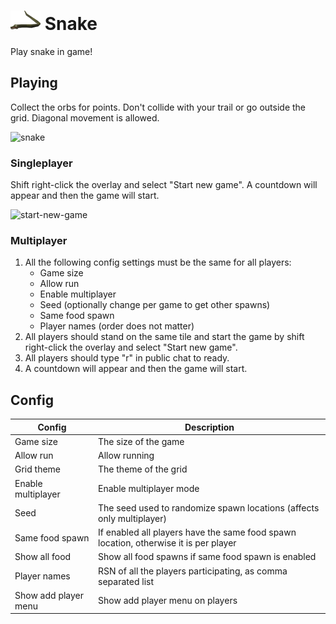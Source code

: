 # ![Snake](icon.png) Snake
Play snake in game!

## Playing
Collect the orbs for points. Don't collide with your trail or go outside the grid. Diagonal movement is allowed.

![snake](https://user-images.githubusercontent.com/63048736/154091535-ce9c53c5-b95a-411e-b7f7-10a8dbf55fa7.gif)

### Singleplayer
Shift right-click the overlay and select "Start new game". A countdown will appear and then the game will start.

![start-new-game](https://github.com/Maurits825/snake/assets/63048736/1d0ca478-0fe5-4d24-864b-41f84d4e6c64)

### Multiplayer
1. All the following config settings must be the same for all players:
   - Game size
   - Allow run
   - Enable multiplayer
   - Seed (optionally change per game to get other spawns)
   - Same food spawn
   - Player names (order does not matter)
2. All players should stand on the same tile and start the game by shift right-click the overlay and select "Start new game".
3. All players should type "r" in public chat to ready.
4. A countdown will appear and then the game will start.

## Config
| Config | Description |
| --- | --- |
| Game size | The size of the game
| Allow run | Allow running
| Grid theme | The theme of the grid
| Enable multiplayer | Enable multiplayer mode
| Seed | The seed used to randomize spawn locations (affects only multiplayer)
| Same food spawn | If enabled all players have the same food spawn location, otherwise it is per player
| Show all food | Show all food spawns if same food spawn is enabled
| Player names | RSN of all the players participating, as comma separated list
| Show add player menu | Show add player menu on players
